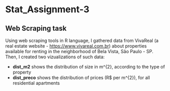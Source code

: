 # Stat_Assignment-3

## Web Scraping task

Using web scraping tools in R language, I gathered data from VivaReal (a real estate website - https://www.vivareal.com.br) about properties available for renting in the neighborhood of Bela Vista, São Paulo - SP. Then, I created two vizualizations of such data:

* **dist_m2** shows the distribution of size in m^{2}, according to the type of property
* **dist_preco** shows the distribution of prices (R$ per m^{2}), for all residential apartments
